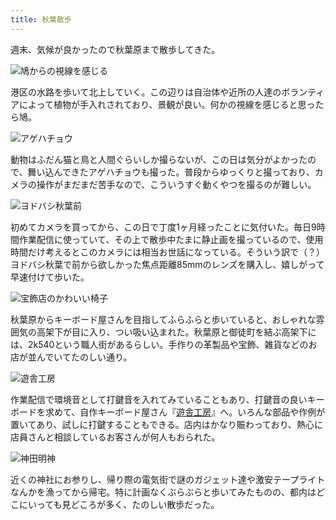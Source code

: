 ```yaml
---
title: 秋葉散歩
---
```

週末、気候が良かったので秋葉原まで散歩してきた。

![](https://lh3.googleusercontent.com/docs/ADP-6oFOOgMugf9CyHPa3vUoSiHbYL2kdJkwPpzbXgKpsWptB7IWvFZ6axhyXRY3XS7abrqKCqtELsyuJK9qLdHFfnowxFN9ke6mHZjIjHiaibHfjjWpVcy9xfLnX4Nt8oftmty9RMhV6pC6Q9zf3ZGeEQHfF9JEuO4_vOVz4tu91F2ebnTJ7FoJSJuJt4VOE20NUJda6zUW3HkcsEvcIkPlfSUnzFt98ipiasqwqsG4Z5alRRpgqd7ngBltM5dfKkcfzLIU8Rcpw1kuXfx2UUdiMF7Q711eOM3mZqvhJbHBmbh35rpoCBUmbo0y0dbpHyshEzbslVOliQ4P824ISeW2ZT8LORhNOMaReMGBqEsev1KGXb0PLlEu26_ukNlUdAf8_RC2OKNr8BGXGaMgct3tA7eTbB2uaFrGX1KG_N7chBcZ5kOQX5zj77LU4D0c1wh0U08YEITGKNRdU1Oa7YbSOoo284OqP_WLACn4JijEmfXDKympFtLEBSz81hwt0v5vE-E5d1TomczOH3M9taD0iMsLigpTr-PEtP4rp47c9P0yUlXErhGrgYlZVXDPqguhJo_dMQStYye30OKg4LPxJQuggsanWGJip0bymbNvvIOcs53LJbGCCLiRmGxZrSmiTavmVmJT8MVfgg4KGh2XsREDmRGSTpoRnd4P6y2BZpvnYeF6uUAnpg-C2hnxRhR449YemPvpUgPp8wIZA0GjQIXGmok-95bT1GNzVS7jONz7FGqa9rxFAwUGlEKvCcwLJaMrgB9BJIj75GgMBB2oufq3xaCvIB04Q0j9m6PVLotUml5gmUYxafh0EOFr88tW-j2MZfxazI8F00Wig3mRhTx9XRvC9DwFbr2Kl0pxsAroZeP117g8Rc3HwG3GdvZgmai9R3hnybZH-J2cVqkmG_zDcQePWGzd-9FDbWXi7Lve9YD-nAZrPQzibFMWXAw_JS7ngm3LxMA5HMLb8ZIGhGPsTMCt4SUcXbXiIr2i5AxYG2B0iL82p7j5v5QoVCsH79x4N_s3H9H1GmKYo4lI8cUWlet2xqnsAn80sRedyBvdyu8hG9mYe6ezyOiDidVoSP3cQ77DR6zeyaCRKrE-H_R4BP7rWbrO4wkxYIWDwS7CbN2crQy2UXnW1VWnyYGIT0wwYbVvrRLgptojPg-HdV1xAAWYjkmU9Uri2B6yLlyFZ8Z2aulCoSHRCsHatz-sXlwgSIBEC9ovReyYUn16FhzYeVtbrxZIlOknUlw2rMj-OZyzLg "鳩からの視線を感じる")

港区の水路を歩いて北上していく。この辺りは自治体や近所の人達のボランティアによって植物が手入れされており、景観が良い。何かの視線を感じると思ったら鳩。

![](https://lh3.googleusercontent.com/docs/ADP-6oEIQkXwRfk_I88WN2-pwKY1hc7Id_7RP6kr7pN5eH-SZanImkkTCotVHfnoIR1M3VPgTSquKyTQfpy3GH7XcCe6HvgoGDctztoWZ7mJkrkzFGzm3d7qIdwhOGS0Ura9Ke-ee7QalTuerZJHIUh9fgAW4_Zc6oT0pFabSeDwgZqAbsd1XGvPiWi4ab9aCNVmrm7IrWLSYdjyzLxQpFk6jcuh9U7ovlvkkwsLRljbZevDhbl-lPjKhvoDrKuJ6tokkqaiN4xWk8qr3fac-xZ_C4ONFI-RlehxQIZg519M46fUQvdVSlyO4piLZvlZ4LU7zRapjA03ykhRongbLT39myoNhLGW-C_PeWtafkzAWTNZGwsJUCWhX0WcTqISfeqk2AhoXM6zlLercQrsdqvgitFRoQxpiAH_UAwx5YLYCTE_TNVbq7riXlOrQK_MoSyVMlK3JfNZBzM6Gxa5Q_e9-Q7aae-QXGu3FR_7VUdUrh0z4YKO1HrqCqyU3ozs52f-vJU3mB_7oC8bo6s87or43b_nQNGhXcQHDedyB6mCGmK_ibwIOUpeVRbgBKqYlYw-plQrEs6U6-pMGadI-ll4eUG96TP4zg6Beb0EI4gOyb40572s-lQvsEGfS0-6WieBD0_lWZHLnLAgilFI9wgbLgzfvqj93YJKTqztM4JyWoM2psenr5BXQ7disivPLNLESDv0bzLKODF0lazMnqP2TeInKLQpPoFaR5V96r2c5lKSN0B_EgCsxqEiKTGLXm_q73EMIVtwc-DLVkHo6VrSwKRFkIHBJ5u2xvDxLVg-A-4rPzKqQHK5bz6qc2uINdKYHETsrTHr89Rs1R07KNNeKwQSnn7KxtcYwFNyVTGZN-mx88f0yYaP7rqiTBvfbKV06J80s8oVgafqrZxr6QTrXnngSS8QzJ6HkajiHgNE1c-WzoZRUzs2Hge-2qEVrTfFg81DpWoxKpKisztr5j_oGJqequrqV_29yTCRGckcpr7OOEoA1fCj4jXJR9E11dHwMqy9nUJNGvAaUBPj6ELtV0AOm3FXyf4acGbnBFXDdHV2w1-0XYP2lm_T52gMftXfItdlOx8QmixQaYgnhaJRbV2ml_VN7V6Sdz1cTS8SDYrDOzRJQK624Q5z3jqi-zE0h2WBkdxy_2laB2eSBNM4rVa-Xe887rms4IgqRUFHwtkzaUDGye16AusbKQlM8OsL8HjEhErfGtZ55kPlT8qPQc0tXFUsFSBC4PdTFFF2NSOY-YhGoQ "アゲハチョウ")

動物はふだん猫と鳥と人間ぐらいしか撮らないが、この日は気分がよかったので、舞い込んできたアゲハチョウも撮った。普段からゆっくりと撮っており、カメラの操作がまだまだ苦手なので、こういうすぐ動くやつを撮るのが難しい。

![](https://lh3.googleusercontent.com/docs/ADP-6oFK89GCk9p3QCpbawyGuSza_egj3eRi1ieaydq1VWYurIbnawpqM2AgJg3fiuvk8YcodUX1Y3MKXJr3mJxVo1Tdtt9_XIgpxttkJTlRB1Li5BeHMhTz3GZDQyCheP6i6HI183LrSyyXf2QO6DCBLmLrFcIYjg5qbCiyXAbVLycJnKJ5PMEaMqLfz7uGJB3iJ8_5aZVDlyGYQQhnnM6svgd8cVMuCnIMgEzOfFNq0KJKjSt_AZ63WtY7ePjPDw3t4-kZQRpZgKDRbbR5-2Hj9yaJI_INYigHfXgiopmO8B_tw6n1wQjEkr6OpY_NV42faLpq0XvoMVhaifcxpOlJkTNvQfTARIZVOHgvJqx3UfPXzV3e0I1ogwEsnAwZ1bEkVyOH1ySbaFdmFzDG944CyZVx_yqMTZl86jaR1BUz0BFR3kvUJtYqRD1DUBkn8OxigYgqmAd2UTeAjdzRV7mZM3o4MeifmT4PXAqOhFAJbWThEvFMxBO2gQY83r_GUl08eS0FMSjQlH3i1oWgKM2rSBz_ntYqoblviCbexDDQR6D7c0fKMBbPl3DTkNHCU1i0UmNtm4BrdNArkH-jaYgm-qwVmJ2DQhFV9Rxn11ufhOy_ZmVtu9QorLiv6FAqW3KSL3wnxvZAikUMWgL6SnDqEj9faYAmYPIBwvL2nCYNqdAyp9tmq7Ki13usf36jMR_3BvfE3ofDYh79q1qcdQ5qD9swD6zoSSrwksE6VlbeF6AivaN79TJIOdFN0P6JDsq6pVfAZ6tx4caiRga84ezGUQE9SJd0KUvuDt8zQ4peWPSaitiZrjvUC3bi_BSPQjGLGL0OJYlAFXaqlRY68l45jhbux6FsArgp4FwbLXddArIG2mcGE2gNkGB08518tZ8olmV5_gF9ghmO_kICEqCD3Z4ZMAID3-LAnRF-DIRFSOmtJ15-S5BjMYohY3EPLoW8l_66VXYSooBHxkQYZWJBzroqzLQZDku8z7XLCDl-WYFFw0BLRYn1XvATDkXNbBaZlueEocN637AoUVDnaKwzXJRz5KPFsW4fQpyP91Bl2wMRK889PQUINy27ire-Jp7rxI_qKmODthl-SZY-4m60q2tZobR0f4Rh8TJXjnCmyyeQ1pxXFouI_p-gP6lPYoCkRpJDI3e9QkQtaPMcfnpADT4w1wP8AJ4X4pvf_IdAo0ZXDxveItH2Egi9Zbjha3x43L2xQB1dxprbfGYA5pYI7TMbtpj5CRDaSPcpSKKtYHh1V45yfg "ヨドバシ秋葉前")

初めてカメラを買ってから、この日で丁度1ヶ月経ったことに気付いた。毎日9時間作業配信に使っていて、その上で散歩中たまに静止画を撮っているので、使用時間だけ考えるとこのカメラには相当お世話になっている。そういう訳で（？）ヨドバシ秋葉で前から欲しかった焦点距離85mmのレンズを購入し、嬉しがって早速付けて歩いた。

![](https://lh3.googleusercontent.com/docs/ADP-6oE2ULsVc8VvboL6SV8IzEp1uJfLS5g9Z8QFt6DD4JF0TPeaaFgfdOeXw527UXWeg81qMnty_3t0lV3vc2pUGNZ2Cnp3v_3VLchskJV2DnXwekC70lIPjS6hV4UIaC972yJOmWaM-2OewgJ1Ffcb--larWMxthtWQTvJNFY7ZHQxGZiRpZVcdHPDQlENLG-14ZfrAKVYj-6tFIRIUuKDnaJSwhltKdZXH20SzU7G5_9Xp8MU1gJ1f0lF3a5PP11f7U1ZKd9KofPOy0Ak7vr_kAs46DUBOz7pivC48zwim6-TQTf2p-YzA2Wvet9jF8yWcB28jKTF5Vo0HrYGDUli2NXyBhP1d9zY_uta2mCeH7pZBeoAUNKbAliA7f90poDGiaq6yXaMw-Bgnabt0sVXJLN1QFj7jWROx2_hlbLsvvYyYM5o3zshJKoobD9cEabE2j4jdY-kuHbYCpFjZCAuFI46HNeQCHty4HU-3BuyverHNp5My0CGCFBHInBYANA0XRQo-nh5z_lOvs8XcFumb2ApmepMw4dNiV91Nak_MFtMeyB-Ak17HfrGHi2_jePaK8n1oOWJm6PSVRgw8AFIRyLp13R6Be_fixE_U_nh6K-nBRV_owxMOcasrkt5pmHwD6XNC3SylPazI4PahQWP-gR4TV3EGpI9FlToTtPG3KihEoZ9aMSQf2IdI8_vkzT1eXwV7JN7P08PsOW5PHLL3rc1pnz9B8bsVhmb9wnOOIFIHslCUrFyZedekrL60pY89EDqx77O5myhdRphJACDs6eLtUu4BmLdHoX_iVzDae7FqBtEBQEnQdfdAwNSCHzepSaZ2kt08EqHvF7hH4A0PRegDZ0L-P03BjWf4esECO42ghp_3ichB2wzEn4lTSD1RV0pWGi4Mcp_NlXU_Ixt7y-9v-7dMTibwI6YoMUi1FvjVtdDJSqyDdX5y7VQ8e-UZeHUFXRCJ8oEb7zC0qOr0dCqLvaYUAfy8K3N7URzemqlS-ed1EiFePBo3lQbMCU7HjiBg38dOWnKy7M3nl3N-REB79FqNCrjGtB7T8ygSfLNcaGC8dROTSGxEWlkqmDfuutQaNs9y3zQEai1JQlmrQzD3OvXvhu0W31am5D8lwri9XYNin_06LWqQLn-vMPVyqtvAsjsPBNHYpovLl_LFBiBise4kuZSXj32pUEjupQHStvxjyCRUf9kW0pYHPgwaLH7HqYK2PgFqTKfc7VkXE0MP6rKz_ylgbcVivN6yh5ujBHKYA "宝飾店のかわいい椅子")

秋葉原からキーボード屋さんを目指してふらふらと歩いていると、おしゃれな雰囲気の高架下が目に入り、つい吸い込まれた。秋葉原と御徒町を結ぶ高架下には、2k540という職人街があるらしい。手作りの革製品や宝飾、雑貨などのお店が並んでいてたのしい通り。

![](https://lh3.googleusercontent.com/docs/ADP-6oEj9mASQVaUzxNOE5p0rEGaN1iXUfh-3yj96TbH9ElLTCtR5A_LAFIuYJPZN9VKnx30FaBIIKkN0EhSmD8M4W8tsazIo3vKLWcyUH_TCXqnlZxUQaYw0O9CmJGGEVP6Rv6u-tqhE1WZjnHVg4Cnosu2XSuiF55wCTcF3-Ojru01auY0sTO_wVkspLhB8nvZdGPNDXv9eabLXrdzMXdOVaG1wVGfnGEDVTii3uafgXQtx5XcYhDL1FXeZVxoHAscU4SO2vwdx0PSxGtEskOR7tsm6dRI0qMCLBg5HjmKe4olNWjeX4N2fRManpCIq6NWrgmdY0hNQu9ZwmFN-9Wl2KZjpav2ODuIEgFq82K8gpqwxQmncNKdVsi3nZl8uItik29rCF5RnuMopjj8s8dGXgCEqgd3BgQG-ixyt3jXZ_vZJhT4W38HRHIDc_ViFL-IUbPoqoXC2xpBaTE9vSe_lrekfaVqSxDSm4QMniCBFXwcTcnJQUg8LBH0BD9FA8kTZbmGelHiBjxvlDfcwrQCf2_YUjVnDff2gaoS9QgR-D64aKurRhg9fAECKfgi4d-O-5XiEa4L3LEaqSyOv48DMOV6s8dVOXBcxP_MT6U3hvyhiQCLNurpKl6F5zqdrcoMn_qOGmya28CnDY032BZXn8jyopjVvp7gls4eYuJFhlIkWC8HjsOsUkp6p9k_3z-PKoQEtvOouaYcoJhg8NMulOJS76RbOp-1UYieY9eKPOcjkw9P32y-4BH_eSbWv5KT4LG3bAFGI0EbxCv9UGGq51eGLEoxALBz1hzTps1FG1fE7aE5ZLaYYVcCfmmDHVg7z96jnDDB3d284sKjmIRGWxtWz1Vs95LjbkoNQGXBDperND-FDh0RweNR554MiuR1bthgvV6YW5yTzZwo95NOL0dCgIJX6-631eUCGRY2owP9X-x0TS1-fVQ6PSqqQUwsXrM68qhMYM45xFIiCe28Zx_do81LQxwJvud3wIpHuOEqpA0Wh3Gti5wtwbF_FJEYCkSB7BpEMExJXIi41Qz0g95ETab4FNho_hyaGnHAQ-EFaBBUliTuvN3nbVAUQcc83DZ-nzEwNlgklvNeI6ySaGH2Jh6TIGQmRHo6vcZI_6ZL1SdTB_0b-giqdfQ7J9bZJVTsZa-GvxqqkKE9spl8jiT_Jf-h3ej2MX8LgvHkjYK112Irgy42GrlIL_MM0Rzzi0ScNX5qAq_FbF1H0XUYq03KZVcPh4qcQ271fcjQScruHcnHHg "遊舎工房")

作業配信で環境音として打鍵音を入れてみていることもあり、打鍵音の良いキーボードを求めて、自作キーボード屋さん『[遊舎工房](https://yushakobo.jp/)』へ。いろんな部品や作例が置いてあり、試しに打鍵することもできる。店内はかなり賑わっており、熱心に店員さんと相談しているお客さんが何人もおられた。

![](https://lh3.googleusercontent.com/docs/ADP-6oEjAyX6mENmdxFDUNBHVAAHtWrs1foN9bUYIR-SmQHg7opgp-zwXOihO8fZ6WcnvM1Lh2vyE4W182qMLianG0Ari_ZqQN3xdrvv6FXA24d8PdfvmYfyhtIC2-DrvGmHQfSfvM74bEHwTWWnXbtzFraDa4RA8Gdt-060687FRS29dLxmlNoP9fDe8xHWmGCIaxrUuUGp_2rirI_BuyM2FZVtl-eSBDhgmv0aJVz_SIWoW6yWQgIEUUztDoyV_L0jEQYi5zH1VRanqllpU07-MG1Wi2jUpukbGx6Z2mnVkf_LPLd25xRAM4AUI_8cugAVhTWH6kFxrOuEja7dyG4gpfagt591BQmLzQT-Aiyw7N3kmPVq8Sqeeaef7h3fGpDn7ArRxSF5JrPo4BXmYQqCYVnQhYHVUOOsvusXwobNuQq6mdR7_vjpRwyT1e-cFdYDmWjST1HshzOtceowpJRclOeoWSMY26EcIZejeb01eTrpzXXv04izo3e0iaT_ouzy--mIumlos_x018Dc6f9tw8W8T4ApqSa4znMvBopmrzduJ2lVe4s4e3t1Ny6VqQohorFmvWB2L_ioQIQBntA96KJp95Nspn5eyWIxEXHNz9DYnjiZx2a5kktRFHOFGyW7-Q9Up6ZMhRLbAuWqGAISdPwvfcxQg7Tb2XaGu9ZRSahDnPFJhBlqU0WvNx-h12P3jAGxbarHPlmdIMiwcXh8SwqoTSzNGlg6914oUIpyFcgKC9wRoaj5tmQ17pmIXatc8FRKoZLne-zdYzcqZ9EJYIWYwkQr3b1hDRMxurP7KioADiEp3HWKoaC_XaV5df_aIxy9UkdwIkcDtdGYkigk-SaMrgtyuZYB4fFYqNn4dvJY8QEqmflljqcWSBBt_ApOfTU4LEgs0llSXao90QNViptsTscYCUnTMh-iNJ_ySlgAOhDbeUgUdKb3ks74wv7k4YFgH5a6MG_qAcZBQcY7jhFwv4BM1ScAh-g0KUMwanCuuoIbgpPl1FpcWk6maTmsexhbN7rDgffxCJR4_2nPbjw-v5xe7vhzpc7uicxIHuZb3LjheaWCqJ5ymhEsIM3IfK6fXR-s_TE4-XTkDZeSD_gM7kzaPfhjEAAqDT-ReJyIRKmOJ5zNNM_AYrwYs-xDu7fhRcZdfUtWUQqpwQUb2iEO_xnrm_3eVG3FACNPuWm8GOBWEYtPcGZlY-YggBrAf5m7XtdSlQVo97ze1-Y7Jh4oiCch3hZt6dAou-6sVbjP7N87hA "神田明神")

近くの神社にお参りし、帰り際の電気街で謎のガジェット達や激安テープライトなんかを漁ってから帰宅。特に計画なくぶらぶらと歩いてみたものの、都内はどこにいっても見どころが多く、たのしい散歩だった。
